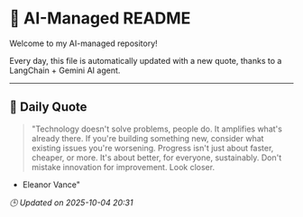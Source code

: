 # 🧠 AI-Managed README

Welcome to my AI-managed repository!

Every day, this file is automatically updated with a new quote, thanks to a LangChain + Gemini AI agent.

---

## 📅 Daily Quote

> "Technology doesn't solve problems, people do. It amplifies what's already there.
If you're building something new, consider what existing issues you're worsening.
Progress isn't just about faster, cheaper, or more.
It's about better, for everyone, sustainably.
Don't mistake innovation for improvement. Look closer.

- Eleanor Vance"

*🕒 Updated on 2025-10-04 20:31*